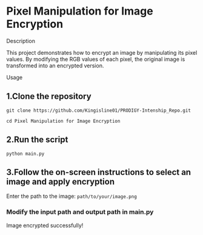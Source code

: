 # Pixel Manipulation for Image Encryption

Description

This project demonstrates how to encrypt an image by manipulating its pixel values. By modifying the RGB values of each pixel, the original image is transformed into an encrypted version.

Usage

## 1.Clone the repository

`git clone https://github.com/Kingisline01/PRODIGY-Intenship_Repo.git`

`cd Pixel Manipulation for Image Encryption`

## 2.Run the script

`python main.py`

## 3.Follow the on-screen instructions to select an image and apply encryption


Enter the path to the image: `path/to/your/image.png`

### Modify the input path and output path in main.py

Image encrypted successfully!




